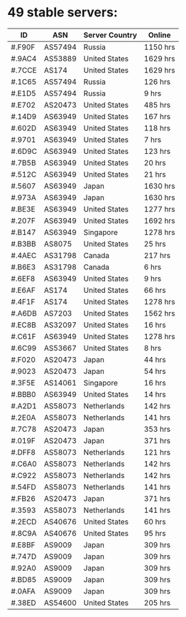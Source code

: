 # 49 stable servers:

| ID | ASN | Server Country | Online |
| ------ | ------ | ------ | ------ |
| #.F90F | AS57494 | Russia | 1150 hrs |
| #.9AC4 | AS53889 | United States | 1629 hrs |
| #.7CCE | AS174 | United States | 1629 hrs |
| #.1C65 | AS57494 | Russia | 126 hrs |
| #.E1D5 | AS57494 | Russia | 9 hrs |
| #.E702 | AS20473 | United States | 485 hrs |
| #.14D9 | AS63949 | United States | 167 hrs |
| #.602D | AS63949 | United States | 118 hrs |
| #.9701 | AS63949 | United States | 7 hrs |
| #.6D9C | AS63949 | United States | 123 hrs |
| #.7B5B | AS63949 | United States | 20 hrs |
| #.512C | AS63949 | United States | 21 hrs |
| #.5607 | AS63949 | Japan | 1630 hrs |
| #.973A | AS63949 | Japan | 1630 hrs |
| #.BE3E | AS63949 | United States | 1277 hrs |
| #.207F | AS63949 | United States | 1692 hrs |
| #.B147 | AS63949 | Singapore | 1278 hrs |
| #.B3BB | AS8075 | United States | 25 hrs |
| #.4AEC | AS31798 | Canada | 217 hrs |
| #.B6E3 | AS31798 | Canada | 6 hrs |
| #.6EF8 | AS63949 | United States | 9 hrs |
| #.E6AF | AS174 | United States | 66 hrs |
| #.4F1F | AS174 | United States | 1278 hrs |
| #.A6DB | AS7203 | United States | 1562 hrs |
| #.EC8B | AS32097 | United States | 16 hrs |
| #.C61F | AS63949 | United States | 1278 hrs |
| #.6C99 | AS53667 | United States | 8 hrs |
| #.F020 | AS20473 | Japan | 44 hrs |
| #.9023 | AS20473 | Japan | 54 hrs |
| #.3F5E | AS14061 | Singapore | 16 hrs |
| #.BBB0 | AS63949 | United States | 14 hrs |
| #.A2D1 | AS58073 | Netherlands | 142 hrs |
| #.2E0A | AS58073 | Netherlands | 141 hrs |
| #.7C78 | AS20473 | Japan | 353 hrs |
| #.019F | AS20473 | Japan | 371 hrs |
| #.DFF8 | AS58073 | Netherlands | 121 hrs |
| #.C6A0 | AS58073 | Netherlands | 142 hrs |
| #.C922 | AS58073 | Netherlands | 142 hrs |
| #.54FD | AS58073 | Netherlands | 141 hrs |
| #.FB26 | AS20473 | Japan | 371 hrs |
| #.3593 | AS58073 | Netherlands | 141 hrs |
| #.2ECD | AS40676 | United States | 60 hrs |
| #.8C9A | AS40676 | United States | 95 hrs |
| #.E8BF | AS9009 | Japan | 309 hrs |
| #.747D | AS9009 | Japan | 309 hrs |
| #.92A0 | AS9009 | Japan | 309 hrs |
| #.BD85 | AS9009 | Japan | 309 hrs |
| #.0AFA | AS9009 | Japan | 309 hrs |
| #.38ED | AS54600 | United States | 205 hrs |


